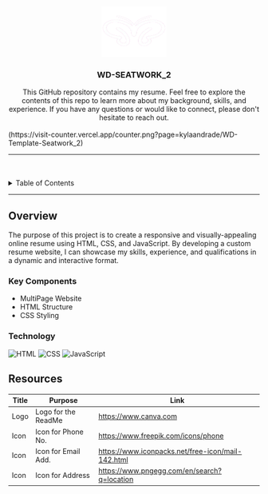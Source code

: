 <a name="readme-top">

<br/>

<br />
<div align="center">
  <a href="https://github.com/kylaandrade/">
    <img src="./assets/img/logo.png" alt="Nyebe" width="130" height="100">
  </a>
  <h3 align="center">WD-SEATWORK_2</h3>
</div>
<div align="center">
  This GitHub repository contains my resume. Feel free to explore the contents of this repo to learn more about my background, skills, and experience. If you have any questions or would like to connect, please don't hesitate to reach out.
</div>

<br />
(https://visit-counter.vercel.app/counter.png?page=kylaandrade/WD-Template-Seatwork_2)

---

<br />
<br />

<details>
  <summary>Table of Contents</summary>
  <ol>
    <li>
      <a href="#overview">Overview</a>
      <ol>
        <li>
          <a href="#key-components">Key Components</a>
        </li>
        <li>
          <a href="#technology">Technology</a>
        </li>
      </ol>
    </li>
    <li>
      <a href="#rule,-practices-and-principles">Rules, Practices and Principles</a>
    </li>
    <li>
      <a href="#resources">Resources</a>
    </li>
  </ol>
</details>

---

## Overview

The purpose of this project is to create a responsive and visually-appealing online resume using HTML, CSS, and JavaScript. By developing a custom resume website, I can showcase my skills, experience, and qualifications in a dynamic and interactive format.

### Key Components
- MultiPage Website
- HTML Structure
- CSS Styling

### Technology
![HTML](https://img.shields.io/badge/HTML-E34F26?style=for-the-badge&logo=html5&logoColor=white)
![CSS](https://img.shields.io/badge/CSS-1572B6?style=for-the-badge&logo=css3&logoColor=white)
![JavaScript](https://img.shields.io/badge/JavaScript-F7DF1E?style=for-the-badge&logo=javascript&logoColor=white)

## Resources

| Title | Purpose | Link |
|-|-|-|
| Logo | Logo for the ReadMe |               https://www.canva.com               |
| Icon | Icon for Phone No.  |         https://www.freepik.com/icons/phone       |
| Icon | Icon for Email Add. | https://www.iconpacks.net/free-icon/mail-142.html |
| Icon |  Icon for Address   |    https://www.pngegg.com/en/search?q=location    |
